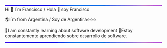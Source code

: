 <img src="https://raw.githubusercontent.com/AnderMendoza/AnderMendoza/main/assets/line-neon.gif" width="800"/>
Hi 👋 I´m Francisco / Hola 👋 soy Francisco

🌎I´m from Argentina / Soy de Argentina⭐⭐⭐

🙌I am constantly learning about software development
🙌Estoy constantemente aprendiendo sobre desarrollo de software.
<img src="https://raw.githubusercontent.com/AnderMendoza/AnderMendoza/main/assets/line-neon.gif" width="800"/>

